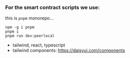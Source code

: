 

### For the smart contract scripts we use: 

this is `pnpm` monorepo...

```shell
npm -g i pnpm 
pnpm i
pnpm run dev:peerlocal
```


- tailwind, react, typescript
- tailwind components: https://daisyui.com/components
